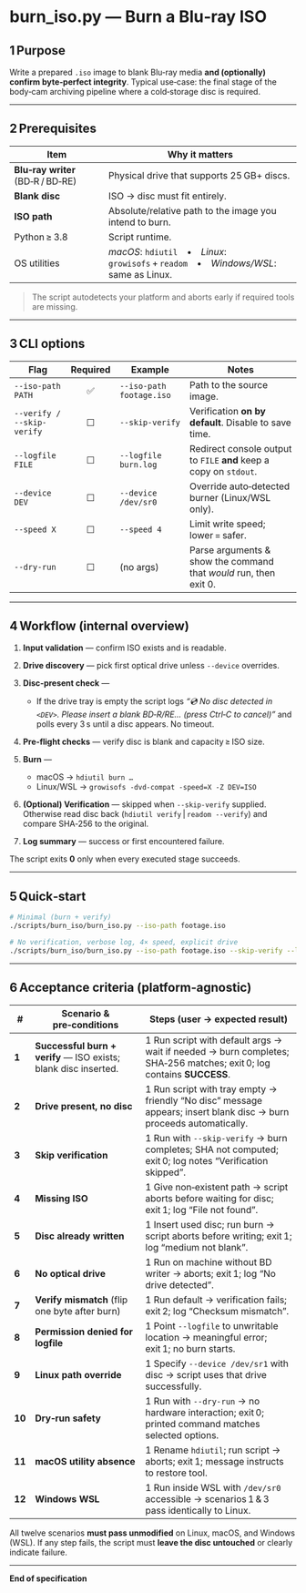# **burn\_iso.py — Burn a Blu‑ray ISO**

## 1 Purpose

Write a prepared `.iso` image to blank Blu‑ray media **and (optionally) confirm byte‑perfect integrity**.
Typical use‑case: the final stage of the body‑cam archiving pipeline where a cold‑storage disc is required.

---

## 2 Prerequisites

| Item                              | Why it matters                                                                       |
| --------------------------------- | ------------------------------------------------------------------------------------ |
| **Blu‑ray writer** (BD‑R / BD‑RE) | Physical drive that supports 25 GB+ discs.                                           |
| **Blank disc**                    | ISO → disc must fit entirely.                                                        |
| **ISO path**                      | Absolute/relative path to the image you intend to burn.                              |
| Python ≥ 3.8                      | Script runtime.                                                                      |
| OS utilities                      | *macOS*: `hdiutil` • *Linux*: `growisofs` + `readom` • *Windows/WSL*: same as Linux. |

> The script autodetects your platform and aborts early if required tools are missing.

---

## 3 CLI options

| Flag                       | Required | Example                  | Notes                                                              |
| -------------------------- | :------: | ------------------------ | ------------------------------------------------------------------ |
| `--iso-path PATH`          |     ✅    | `--iso-path footage.iso` | Path to the source image.                                          |
| `--verify / --skip-verify` |     ☐    | `--skip-verify`          | Verification **on by default**. Disable to save time.              |
| `--logfile FILE`           |     ☐    | `--logfile burn.log`     | Redirect console output to `FILE` **and** keep a copy on `stdout`. |
| `--device DEV`             |     ☐    | `--device /dev/sr0`      | Override auto‑detected burner (Linux/WSL only).                    |
| `--speed X`                |     ☐    | `--speed 4`              | Limit write speed; lower = safer.                                  |
| `--dry-run`                |     ☐    | (no args)                | Parse arguments & show the command that *would* run, then exit 0.  |

---

## 4 Workflow (internal overview)

1. **Input validation** — confirm ISO exists and is readable.
2. **Drive discovery** — pick first optical drive unless `--device` overrides.
3. **Disc‑present check** —

   * If the drive tray is empty the script logs
     *“💿  No disc detected in `<DEV>`. Please insert a blank BD‑R/RE… (press Ctrl‑C to cancel)”*
     and polls every 3 s until a disc appears. No timeout.
4. **Pre‑flight checks** — verify disc is blank and capacity ≥ ISO size.
5. **Burn** —

   * macOS → `hdiutil burn …`
   * Linux/WSL → `growisofs -dvd-compat -speed=X -Z DEV=ISO`
6. **(Optional) Verification** — skipped when `--skip-verify` supplied. Otherwise read disc back (`hdiutil verify` | `readom --verify`) and compare SHA‑256 to the original.
7. **Log summary** — success or first encountered failure.

The script exits **0** only when every executed stage succeeds.

---

## 5 Quick‑start

```bash
# Minimal (burn + verify)
./scripts/burn_iso/burn_iso.py --iso-path footage.iso

# No verification, verbose log, 4× speed, explicit drive
./scripts/burn_iso/burn_iso.py --iso-path footage.iso --skip-verify --logfile burn.log --speed 4 --device /dev/sr0
```

---

## 6 Acceptance criteria (platform‑agnostic)

| #      | Scenario & pre‑conditions                                       | Steps (user → expected result)                                                                                       |
| ------ | --------------------------------------------------------------- | -------------------------------------------------------------------------------------------------------------------- |
| **1**  | **Successful burn + verify** — ISO exists; blank disc inserted. | 1 Run script with default args → wait if needed → burn completes; SHA‑256 matches; exit 0; log contains **SUCCESS**. |
| **2**  | **Drive present, no disc**                                      | 1 Run script with tray empty → friendly “No disc” message appears; insert blank disc → burn proceeds automatically.  |
| **3**  | **Skip verification**                                           | 1 Run with `--skip-verify` → burn completes; SHA not computed; exit 0; log notes “Verification skipped”.             |
| **4**  | **Missing ISO**                                                 | 1 Give non‑existent path → script aborts before waiting for disc; exit 1; log “File not found”.                      |
| **5**  | **Disc already written**                                        | 1 Insert used disc; run burn → script aborts before writing; exit 1; log “medium not blank”.                         |
| **6**  | **No optical drive**                                            | 1 Run on machine without BD writer → aborts; exit 1; log “No drive detected”.                                        |
| **7**  | **Verify mismatch** (flip one byte after burn)                  | 1 Run default → verification fails; exit 2; log “Checksum mismatch”.                                                 |
| **8**  | **Permission denied for logfile**                               | 1 Point `--logfile` to unwritable location → meaningful error; exit 1; no burn starts.                               |
| **9**  | **Linux path override**                                         | 1 Specify `--device /dev/sr1` with disc → script uses that drive successfully.                                       |
| **10** | **Dry‑run safety**                                              | 1 Run with `--dry-run` → no hardware interaction; exit 0; printed command matches selected options.                  |
| **11** | **macOS utility absence**                                       | 1 Rename `hdiutil`; run script → aborts; exit 1; message instructs to restore tool.                                  |
| **12** | **Windows WSL**                                                 | 1 Run inside WSL with `/dev/sr0` accessible → scenarios 1 & 3 pass identically to Linux.                             |

All twelve scenarios **must pass unmodified** on Linux, macOS, and Windows (WSL).
If any step fails, the script must **leave the disc untouched** or clearly indicate failure.

---

**End of specification**
